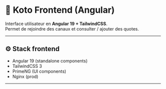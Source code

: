 # 🎨 Koto Frontend (Angular)

Interface utilisateur en **Angular 19 + TailwindCSS**.  
Permet de rejoindre des canaux et consulter / ajouter des quotes.

---

## ⚙️ Stack frontend
- Angular 19 (standalone components)
- TailwindCSS 3
- PrimeNG (UI components)
- Nginx (prod)

---
